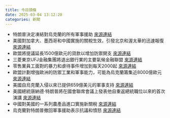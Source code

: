 ```yaml
---
title: 今日頭條
date: 2025-03-04 13:12:20
categories: 新聞            
---
```

- 特朗普決定凍結對烏克蘭的所有軍事援助 [來源連結](https://asiatimes.com/2025/03/five-takeaways-from-trumps-ukraine-military-aid-freeze/)
- 美國對加拿大、墨西哥和中國實施的關稅生效，引發北京和渥太華的迅速報復 [來源連結](https://www.theguardian.com/business/2025/mar/04/taiwan-trump-semiconductor-deal-tsmc)
- 歐盟將提議延長1500億歐元的貸款以增加防禦開支 [來源連結](https://www.japantimes.co.jp/news/2025/03/04/world/politics/eu-defense-loan-plan/)
- 三菱東京UFJ金融集團將退出銀行業的主要氣候金融聯盟 [來源連結](https://www.japantimes.co.jp/business/2025/03/04/companies/sumitomo-mitsui-climate-group-exit/)
- 零售業員工面對的暴力和虐待事件增加到每天2000起 [來源連結](https://www.theguardian.com/business/2025/mar/04/retail-workers-shoplifters-uk-record-theft-crime)
- 歐盟計劃增強歐洲的防禦工業和軍事能力，可能為烏克蘭籌集近8000億歐元 [來源連結](https://www.theguardian.com/world/2025/mar/04/eu-plan-to-bolster-europes-defences-could-raise-800bn-for-ukraine)
- 美國自烏克蘭入侵以來已提供659億美元的軍事支持 [來源連結](https://www.theguardian.com/us-news/2025/mar/04/us-military-aid-funding-pause-ukraine-trump-arrangements)
- 美國總統唐納德·特朗普將在國會聯席會議上發表他自重返總統職位以來的首次演講 [來源連結](https://www.theguardian.com/us-news/2025/mar/04/trump-state-of-the-union-address)
- 中國對美國的一系列農產品進口實施新關稅 [來源連結](https://www.theguardian.com/us-news/2025/mar/04/trump-tariffs-canada-mexico-china)
- 烏克蘭對特朗普撤回軍事援助表示抗議和憤怒 [來源連結](https://www.theguardian.com/world/2025/mar/04/ukraine-reacts-with-defiance-and-anger-to-trump-withdrawal-of-military-aid)



